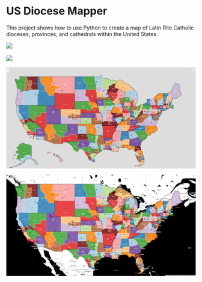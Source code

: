 # US Diocese Mapper
This project shows how to use Python to create a map of Latin Rite Catholic dioceses, provinces, and cathedrals within the United States.

![](https://raw.githubusercontent.com/kburchfiel/us_diocese_mapper/master/interactive_map_example_1.gif)

![](https://raw.githubusercontent.com/kburchfiel/us_diocese_mapper/master/interactive_map_example_2.gif)

![](https://raw.githubusercontent.com/kburchfiel/us_diocese_mapper/master/smaller_screenshots/revised_diocese_map_tileless_50_states.jpg)

![](https://raw.githubusercontent.com/kburchfiel/us_diocese_mapper/master/smaller_screenshots/revised_diocese_map.jpg)

